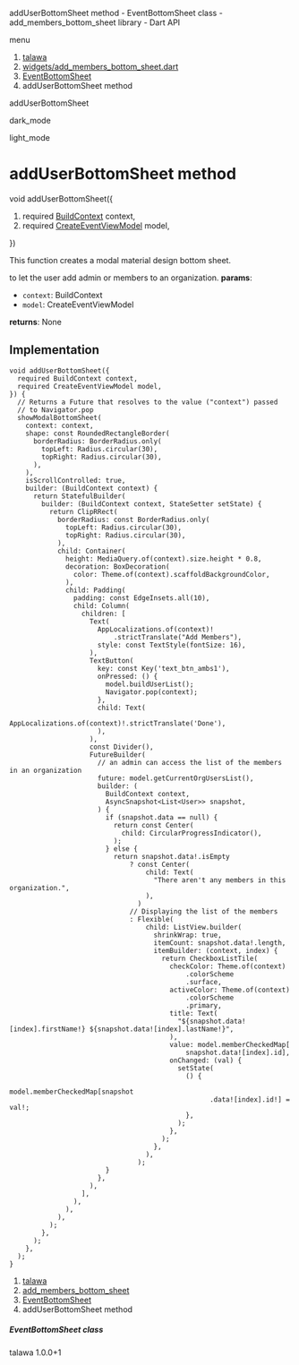 




addUserBottomSheet method - EventBottomSheet class - add\_members\_bottom\_sheet library - Dart API







menu

1. [talawa](../../index.html)
2. [widgets/add\_members\_bottom\_sheet.dart](../../widgets_add_members_bottom_sheet/widgets_add_members_bottom_sheet-library.html)
3. [EventBottomSheet](../../widgets_add_members_bottom_sheet/EventBottomSheet-class.html)
4. addUserBottomSheet method

addUserBottomSheet


dark\_mode

light\_mode




# addUserBottomSheet method


void
addUserBottomSheet({

1. required [BuildContext](https://api.flutter.dev/flutter/widgets/BuildContext-class.html) context,
2. required [CreateEventViewModel](../../view_model_after_auth_view_models_event_view_models_create_event_view_model/CreateEventViewModel-class.html) model,

})

This function creates a modal material design bottom sheet.

to let the user add admin or members to an organization.
**params**:

* `context`: BuildContext
* `model`: CreateEventViewModel

**returns**:
None


## Implementation

```
void addUserBottomSheet({
  required BuildContext context,
  required CreateEventViewModel model,
}) {
  // Returns a Future that resolves to the value ("context") passed
  // to Navigator.pop
  showModalBottomSheet(
    context: context,
    shape: const RoundedRectangleBorder(
      borderRadius: BorderRadius.only(
        topLeft: Radius.circular(30),
        topRight: Radius.circular(30),
      ),
    ),
    isScrollControlled: true,
    builder: (BuildContext context) {
      return StatefulBuilder(
        builder: (BuildContext context, StateSetter setState) {
          return ClipRRect(
            borderRadius: const BorderRadius.only(
              topLeft: Radius.circular(30),
              topRight: Radius.circular(30),
            ),
            child: Container(
              height: MediaQuery.of(context).size.height * 0.8,
              decoration: BoxDecoration(
                color: Theme.of(context).scaffoldBackgroundColor,
              ),
              child: Padding(
                padding: const EdgeInsets.all(10),
                child: Column(
                  children: [
                    Text(
                      AppLocalizations.of(context)!
                          .strictTranslate("Add Members"),
                      style: const TextStyle(fontSize: 16),
                    ),
                    TextButton(
                      key: const Key('text_btn_ambs1'),
                      onPressed: () {
                        model.buildUserList();
                        Navigator.pop(context);
                      },
                      child: Text(
                        AppLocalizations.of(context)!.strictTranslate('Done'),
                      ),
                    ),
                    const Divider(),
                    FutureBuilder(
                      // an admin can access the list of the members in an organization
                      future: model.getCurrentOrgUsersList(),
                      builder: (
                        BuildContext context,
                        AsyncSnapshot<List<User>> snapshot,
                      ) {
                        if (snapshot.data == null) {
                          return const Center(
                            child: CircularProgressIndicator(),
                          );
                        } else {
                          return snapshot.data!.isEmpty
                              ? const Center(
                                  child: Text(
                                    "There aren't any members in this organization.",
                                  ),
                                )
                              // Displaying the list of the members
                              : Flexible(
                                  child: ListView.builder(
                                    shrinkWrap: true,
                                    itemCount: snapshot.data!.length,
                                    itemBuilder: (context, index) {
                                      return CheckboxListTile(
                                        checkColor: Theme.of(context)
                                            .colorScheme
                                            .surface,
                                        activeColor: Theme.of(context)
                                            .colorScheme
                                            .primary,
                                        title: Text(
                                          "${snapshot.data![index].firstName!} ${snapshot.data![index].lastName!}",
                                        ),
                                        value: model.memberCheckedMap[
                                            snapshot.data![index].id],
                                        onChanged: (val) {
                                          setState(
                                            () {
                                              model.memberCheckedMap[snapshot
                                                  .data![index].id!] = val!;
                                            },
                                          );
                                        },
                                      );
                                    },
                                  ),
                                );
                        }
                      },
                    ),
                  ],
                ),
              ),
            ),
          );
        },
      );
    },
  );
}
```

 


1. [talawa](../../index.html)
2. [add\_members\_bottom\_sheet](../../widgets_add_members_bottom_sheet/widgets_add_members_bottom_sheet-library.html)
3. [EventBottomSheet](../../widgets_add_members_bottom_sheet/EventBottomSheet-class.html)
4. addUserBottomSheet method

##### EventBottomSheet class





talawa
1.0.0+1






